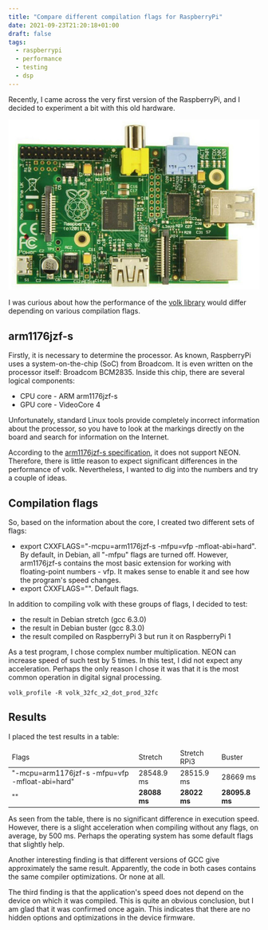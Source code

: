 ```yaml
---
title: "Compare different compilation flags for RaspberryPi"
date: 2021-09-23T21:20:18+01:00
draft: false
tags:
  - raspberrypi
  - performance
  - testing
  - dsp
---
```

Recently, I came across the very first version of the RaspberryPi, and I decided to experiment a bit with this old hardware.

![](/img/compare-compile-flags-raspberrypi/rpi.jpg)

I was curious about how the performance of the [volk library](https://github.com/gnuradio/volk) would differ depending on various compilation flags.

## arm1176jzf-s

Firstly, it is necessary to determine the processor. As known, RaspberryPi uses a system-on-the-chip (SoC) from Broadcom. It is even written on the processor itself: Broadcom BCM2835. Inside this chip, there are several logical components:

 * CPU core - ARM arm1176jzf-s
 * GPU core - VideoCore 4

Unfortunately, standard Linux tools provide completely incorrect information about the processor, so you have to look at the markings directly on the board and search for information on the Internet.

According to the [arm1176jzf-s specification](https://developer.arm.com/documentation/ddi0360/f/introduction-to-vfp), it does not support NEON. Therefore, there is little reason to expect significant differences in the performance of volk. Nevertheless, I wanted to dig into the numbers and try a couple of ideas.

## Compilation flags

So, based on the information about the core, I created two different sets of flags:

 * export CXXFLAGS="-mcpu=arm1176jzf-s -mfpu=vfp -mfloat-abi=hard". By default, in Debian, all "-mfpu" flags are turned off. However, arm1176jzf-s contains the most basic extension for working with floating-point numbers - vfp. It makes sense to enable it and see how the program's speed changes.
 * export CXXFLAGS="". Default flags.
 
In addition to compiling volk with these groups of flags, I decided to test:

 * the result in Debian stretch (gcc 6.3.0)
 * the result in Debian buster (gcc 8.3.0)
 * the result compiled on RaspberryPi 3 but run it on RaspberryPi 1
 
As a test program, I chose complex number multiplication. NEON can increase speed of such test by 5 times. In this test, I did not expect any acceleration. Perhaps the only reason I chose it was that it is the most common operation in digital signal processing.

```
volk_profile -R volk_32fc_x2_dot_prod_32fc
```

## Results

I placed the test results in a table:

<table>
	<thead>
		<tr>
			<td>Flags</td>
			<td>Stretch</td>
			<td>Stretch RPi3</td>
			<td>Buster</td>
		</tr>
	</thead>
	<tbody>
		<tr>
			<td>"-mcpu=arm1176jzf-s -mfpu=vfp -mfloat-abi=hard"</td>
			<td>28548.9 ms</td>
			<td>28515.9 ms</td>
			<td>28669 ms</td>
		</tr>
		<tr>
			<td>""</td>
			<td><strong>28088 ms</strong></td>
			<td><strong>28022 ms</strong></td>
			<td><strong>28095.8 ms</strong></td>
		</tr>
	</tbody>
</table>

As seen from the table, there is no significant difference in execution speed. However, there is a slight acceleration when compiling without any flags, on average, by 500 ms. Perhaps the operating system has some default flags that slightly help.

Another interesting finding is that different versions of GCC give approximately the same result. Apparently, the code in both cases contains the same compiler optimizations. Or none at all.

The third finding is that the application's speed does not depend on the device on which it was compiled. This is quite an obvious conclusion, but I am glad that it was confirmed once again. This indicates that there are no hidden options and optimizations in the device firmware.